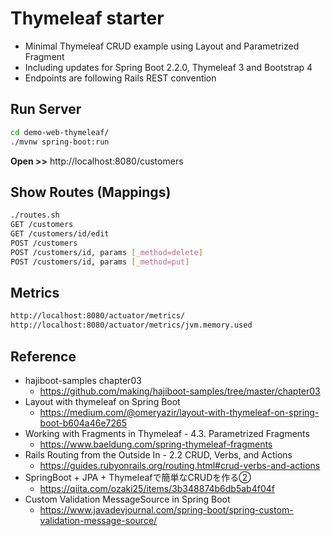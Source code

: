 # Thymeleaf starter

* Minimal Thymeleaf CRUD example using Layout and Parametrized Fragment
* Including updates for Spring Boot 2.2.0, Thymeleaf 3 and Bootstrap 4
* Endpoints are following Rails REST convention


## Run Server

```bash
cd demo-web-thymeleaf/
./mvnw spring-boot:run
```

__Open >>__ http://localhost:8080/customers


## Show Routes (Mappings)

```bash
./routes.sh
GET /customers
GET /customers/id/edit
POST /customers
POST /customers/id, params [_method=delete]
POST /customers/id, params [_method=put]
```


## Metrics

```bash
http://localhost:8080/actuator/metrics/
http://localhost:8080/actuator/metrics/jvm.memory.used
```


## Reference

* hajiboot-samples chapter03
  - https://github.com/making/hajiboot-samples/tree/master/chapter03
* Layout with thymeleaf on Spring Boot
  - https://medium.com/@omeryazir/layout-with-thymeleaf-on-spring-boot-b604a46e7265
* Working with Fragments in Thymeleaf - 4.3. Parametrized Fragments
  - https://www.baeldung.com/spring-thymeleaf-fragments
* Rails Routing from the Outside In - 2.2 CRUD, Verbs, and Actions
  - https://guides.rubyonrails.org/routing.html#crud-verbs-and-actions
* SpringBoot + JPA + Thymeleafで簡単なCRUDを作る②
  - https://qiita.com/ozaki25/items/3b348874b6db5ab4f04f
* Custom Validation MessageSource in Spring Boot
  - https://www.javadevjournal.com/spring-boot/spring-custom-validation-message-source/
